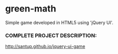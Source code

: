 green-math
==========

Simple game developed in HTML5 using 'jQuery UI'.


<h3>COMPLETE PROJECT DESCRIPTION:</h3>

<a href="http://santup.github.io/jquery-ui-game/">http://santup.github.io/jquery-ui-game</a>
